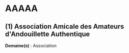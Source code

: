 # AAAAA

## (1) Association Amicale des Amateurs d'Andouillette Authentique

**Domaine(s)** : Association
